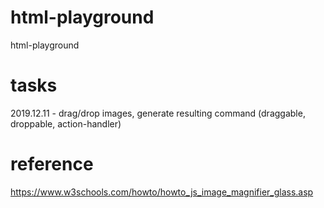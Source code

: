 # html-playground
html-playground

# tasks
2019.12.11 - drag/drop images, generate resulting command (draggable, droppable, action-handler)

# reference
https://www.w3schools.com/howto/howto_js_image_magnifier_glass.asp
